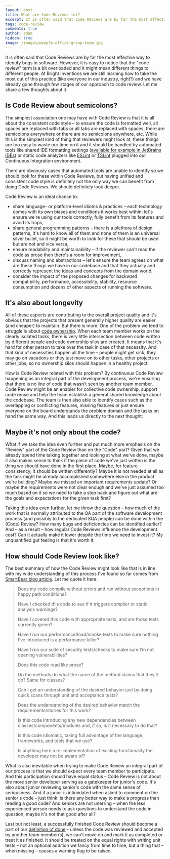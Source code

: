 ```yaml
---
layout: post
title: What are Code Reviews for?
excerpt: It is often said that Code Reviews are by far the most effective way to identify bugs in software. However, it is easy to notice that the "code review" term is a bit overloaded and it might mean different things to different people.
tags: code-review
comments: true
author: adam
hidden: true
image: /images/people-office-group-team.jpg
---
```


It is often said that Code Reviews are by far the most effective way to identify bugs in software. However, it is easy to notice that the "code review" term is a bit overloaded and it might mean different things to different people. At Bright Inventions we are still learning how to take the most out of this practice (like everyone in our industry, right?) and we have already gone through few stages of our approach to code review. Let me share a few thoughts about it. 

## Is Code Review about semicolons?

The simplest association one may have with Code Review is that it is all about the consistent code style – to ensure the code is formatted well, all spaces are replaced with tabs or all tabs are replaced with spaces, there are semicolons everywhere or there are no semicolons anywhere, etc. While this is the simplest kind of thing that reviewers might look at, these things are too easy to waste our time on it and it should be handled by automated tools like shared IDE formatting settings ([available for example in JetBrains IDEs](https://www.jetbrains.com/help/idea/sharing-your-ide-settings.html)) or static code analyzers like [ESLint](https://eslint.org/) or [TSLint](https://palantir.github.io/tslint/) plugged into our Continuous Integration environment.

There are obviously cases that automated tools are unable to identify so we should look for these within Code Reviews, but having unified and consistent code style is definitely not the only way we can benefit from doing Code Reviews. We should definitely look deeper.

Code Review is an ideal chance to:

* share language- or platform-level idioms & practices – each technology comes with its own biases and conditions it works best within; let's ensure we're using our tools correctly, fully benefit from its features and avoid its traps,
* share general programming patterns – there is a plethora of design patterns, it's hard to know all of them and none of them is an universal silver bullet, so it might be worth to look for these that should be used but are not and vice versa,
* ensure readability and maintainability – if the reviewer can't read the code as prose then there's a room for improvement,
* discuss naming and abstractions – let's ensure the team agrees on what are these things we have in our codebase and that they actually and correctly represent the ideas and concepts from the domain world,
* consider the impact of the proposed changes for backward compatibility, performance, accessibility, stability, resource consumption and dozens of other aspects of running the software.

## It's also about longevity

All of these aspects are contributing to the overall project quality and it's obvious that the projects that present generally higher quality are easier (and cheaper) to maintain. But there is more. One of the problem we tend to struggle is about [code ownership](https://martinfowler.com/bliki/CodeOwnership.html). When each team member works on the clearly isolated tasks, there is very little intersection between code written by different people and code ownership silos are created. It means that it's hard for other person to take over the task in case of that necessity. And that kind of necessities happen all the time – people might get sick, they may go on vacations or they just move on to other tasks, other projects or other jobs, so no ownership silos should happen in a healthy project.

How is Code Review related with this problem? By continuous Code Review happening as an integral part of the development process, we're ensuring that there is no line of code that wasn't seen by another team member. Code Review might be an enabler for collective code ownership, support code reuse and help the team establish a general shared knowledge about the codebase. The team is then also able to identify cases such as the overlapping or conflicting features, missing features or just ensure everyone on the board understands the problem domain and the tasks on hand the same way. And this leads us directly to the next thought:

## Maybe it's not only about the code?

What if we take the idea even further and put much more emphasis on the "Review" part of the Code Review than on the "Code" part? Given that we already spend time talking together and looking at what we've done, maybe it also makes sense to think if the piece of code we've just written is the thing we should have done in the first place. Maybe, for feature consistency, it should be written differently? Maybe it is not needed at all as the task might be already accomplished somewhere else in the product we're building? Maybe we missed an important requirements update? Or maybe the requirements were not clear enough and we've just assumed too much based on it so we need to take a step back and figure out what are the goals and expectations for the given task first?

Taking this idea even further, let me throw the question – how much of the work that is normally attributed to the QA part of the software development process (and possibly to the dedicated SQA people) can be done within the (Code) Review? How many bugs and deficiencies can be identified earlier? And – as a result – how regular Code Reviews influence the development cost? Can it actually make it lower despite the time we need to invest it? My unquantified gut feeling is that it's worth it.

## How should Code Review look like?

The best summary of how the Code Review might look like that is in line with my wide understanding of this process I've found so far comes from [SmartBear blog article](https://blog.smartbear.com/development/creating-your-code-review-checklist/). Let me quote it here:

> Does my code compile without errors and run without exceptions in happy path conditions?
>
> Have I checked this code to see if it triggers compiler or static analysis warnings?
>
> Have I covered this code with appropriate tests, and are those tests currently green?
>
> Have I run our performance/load/smoke tests to make sure nothing I’ve introduced is a performance killer?
>
> Have I run our suite of security tests/checks to make sure I’m not opening vulnerabilities?
>
> Does this code read like prose?
>
> Do the methods do what the name of the method claims that they’ll do? Same for classes?
>
> Can I get an understanding of the desired behavior just by doing quick scans through unit and acceptance tests?
>
> Does the understanding of the desired behavior match the requirements/stories for this work?
>
> Is this code introducing any new dependencies between classes/components/modules and, if so, is it necessary to do that?
>
> Is this code idiomatic, taking full advantage of the language, frameworks, and tools that we use?
>
> Is anything here a re-implementation of existing functionality the developer may not be aware of?

What is also inevitable when trying to make Code Review an integral part of our process is that we should expect every team member to participate. And this participation should have equal status – Code Review is not about the more senior developer serving as a gatekeeper for junior's code. It's also about junior reviewing senior's code with the same sense of seriousness. And if a junior is intimidated when asked to comment on the senior's code – just think: is there any better way to make a progress than reading a good code? And seniors are not unerring – when the less experienced person needs to ask questions to understand the code in question, maybe it's not that good after all?

Last but not least, a successfully finished Code Review should become a part of our [definition of done](https://www.scrum.org/resources/scrum-glossary) - unless the code was reviewed and accepted by another team member(s), we can't move on and mark it as completed or treat it as finished. It should be treated on the equal rights with writing unit tests – not an optional addition we fancy from time to time, but a thing that – when missing – causes a warning flag to be raised.
